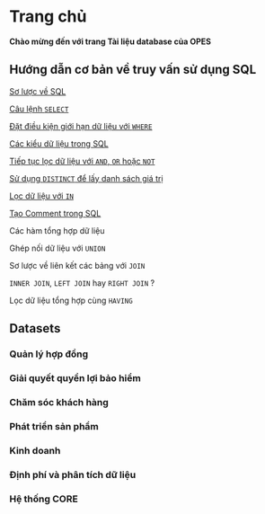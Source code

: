 # Trang chủ

**Chào mừng đến với trang Tài liệu database của OPES**

## **Hướng dẫn cơ bản về truy vấn sử dụng SQL**

[Sơ lược về SQL](./sql_basic/c1_sql_overview.md)

[Câu lệnh `SELECT`](./sql_basic/c2_select.md)

[Đặt điều kiện giới hạn dữ liệu với `WHERE`](./sql_basic/c3_where.md)

[Các kiểu dữ liệu trong SQL](./sql_basic/c4_sql_data_types.md)

[Tiếp tục lọc dữ liệu với `AND`, `OR` hoặc `NOT`](./sql_basic/c5_and_or_not.md)

[Sử dụng `DISTINCT` để lấy danh sách giá trị](./sql_basic/c6_distinct.md)

[Lọc dữ liệu với `IN`](./sql_basic/c7_in.md)

[Tạo Comment trong SQL](./sql_basic/c8_comment.md)

Các hàm tổng hợp dữ liệu

Ghép nối dữ liệu với `UNION`

Sơ lược về liên kết các bảng với `JOIN`

`INNER JOIN`, `LEFT JOIN` hay `RIGHT JOIN` ?

Lọc dữ liệu tổng hợp cùng `HAVING`

## **Datasets**
### **Quản lý hợp đồng**

### **Giải quyết quyền lợi bảo hiểm**

### **Chăm sóc khách hàng**

### **Phát triển sản phẩm**

### **Kinh doanh**

### **Định phí và phân tích dữ liệu**

### **Hệ thống CORE**